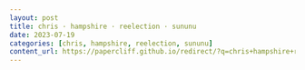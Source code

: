 ```yaml
---
layout: post
title: chris · hampshire · reelection · sununu
date: 2023-07-19
categories: [chris, hampshire, reelection, sununu]
content_url: https://papercliff.github.io/redirect/?q=chris+hampshire+reelection+sununu&tbs=cdr:1,cd_min:7/18/2023,cd_max:7/20/2023
---
```

